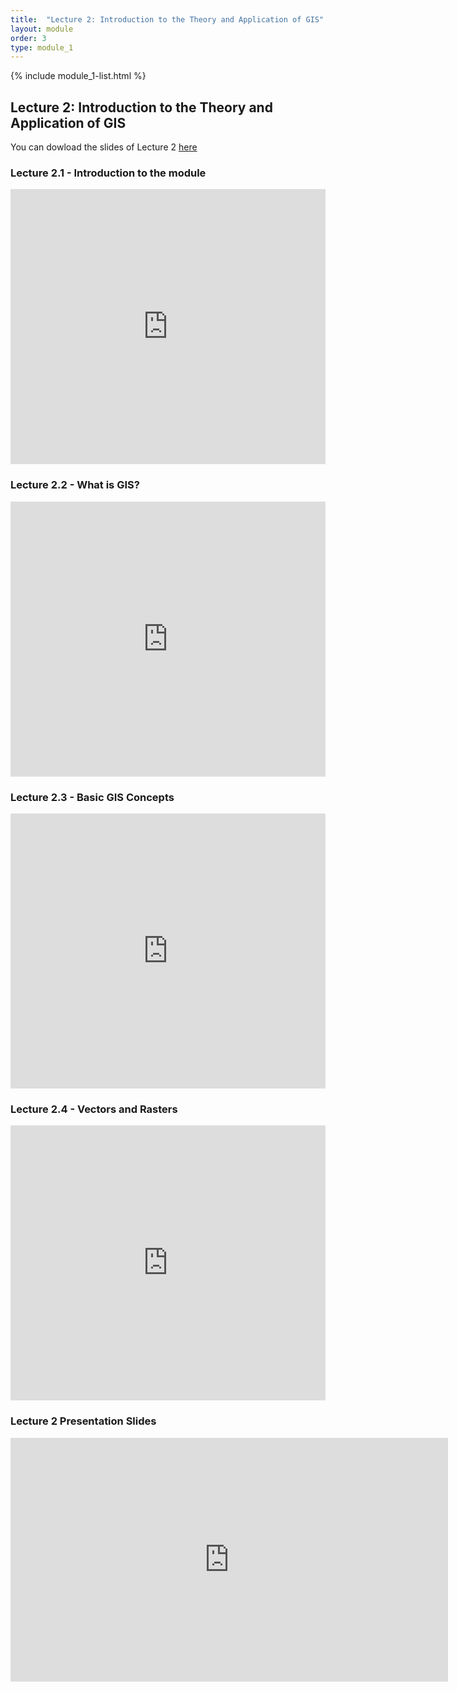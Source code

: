 ```yaml
---
title:  "Lecture 2: Introduction to the Theory and Application of GIS"
layout: module
order: 3
type: module_1
---
```


{% include module_1-list.html %}

## Lecture 2: Introduction to the Theory and Application of GIS

<style>
.responsive-wrap iframe{ max-width: 100%;}
</style>

You can dowload the slides of Lecture 2 [here](https://drive.google.com/file/d/13iRxgon8S0UoUSiMGQu_P9_Nv7IzwgDL/view?usp=sharing)

### Lecture 2.1 - Introduction to the module

<div class="responsive-wrap">

<iframe src="https://drive.google.com/file/d/1RK0FDIpXkipeBZWRuj7cwj8EzQtV3p-o/preview" frameborder="0" width="1100" height="440" allowfullscreen="true" mozallowfullscreen="true" webkitallowfullscreen="true"></iframe>
</div>

### Lecture 2.2 - What is GIS?

<div class="responsive-wrap">

<iframe src="https://drive.google.com/file/d/1RT76AmL_hgy8Q8JY-JzJSl_yc56n1ZLR/preview" frameborder="0" width="1100" height="440" allowfullscreen="true" mozallowfullscreen="true" webkitallowfullscreen="true"></iframe>
</div>

### Lecture 2.3 - Basic GIS Concepts

<div class="responsive-wrap">

<iframe src="https://drive.google.com/file/d/1HzCZ_vfT5r1_G03V5Eu5BPzsw38-YApN/preview" frameborder="0" width="1100" height="440" allowfullscreen="true" mozallowfullscreen="true" webkitallowfullscreen="true"></iframe>
</div>

### Lecture 2.4 - Vectors and Rasters

<div class="responsive-wrap">

<iframe src="https://drive.google.com/file/d/18LnY_8UqjqEaZiGNdKzB2VHmKX9DkBN7/preview" frameborder="0" width="1100" height="440" allowfullscreen="true" mozallowfullscreen="true" webkitallowfullscreen="true"></iframe>
</div>


### Lecture 2 Presentation Slides

<iframe src="https://drive.google.com/file/d/13iRxgon8S0UoUSiMGQu_P9_Nv7IzwgDL/preview" frameborder="0" width="700" height="390" allowfullscreen="true" mozallowfullscreen="true" webkitallowfullscreen="true"></iframe>




